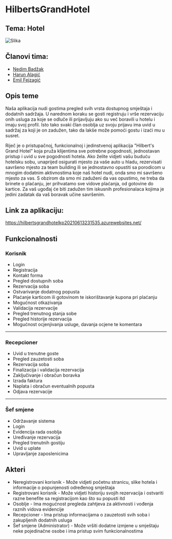 # HilbertsGrandHotel
## Tema: Hotel
![Slika](https://s4.gifyu.com/images/aMOZfRd.gif)

## Članovi tima:
- [Nedim Badžak](https://www.github.com/NedimBadzak)
- [Harun Alagić](www.github.com/harathepimp)
- [Emil Fejzagić](www.github.com/efejzagic)
## Opis teme
Naša aplikacija nudi gostima pregled svih vrsta dostupnog smještaja i dodatnih sadržaja. U narednom koraku se gosti registruju i vrše rezervaciju onih usluga za koje se odluče ili prijavljuju ako su već boravili u hotelu i imaju svoj profil. Isto tako svaki član osoblja uz svoju prijavu ima uvid u sadržaj za koji je on zadužen, tako da lakše može pomoći gostu i izaći mu u susret.

Riječ je o pristupačnoj, funkcionalnoj i jedinstvenoj aplikacija "Hilbert's Grand Hotel" koja pruža klijentima sve potrebne pogodnosti, jednostavan pristup i uvid u sve pogodnosti hotela. Ako želite vidjeti vašu buduću hotelsku sobu, unaprijed osigurati mjesto za vaše auto u hladu, rezervisati savršeno mjesto za team building ili se jednostavno opustiti sa porodicom u mnogim dodatnim aktivnostima koje naš hotel nudi, onda smo mi savršeno mjesto za vas. S obzirom da smo mi zaduženi da vas opustimo, ne treba da brinete o plaćanju, jer prihvatamo sve vidove plaćanja, od gotovine do kartice. Za vaš ugođaj će biti zadužen tim iskusnih profesionalaca kojima je jedini zadatak da vaš boravak učine savršenim.

## Link za aplikaciju:
https://hilbertsgrandhotelkp20210613231535.azurewebsites.net/
## Funkcionalnosti
### Korisnik
- Login
- Registracija
- Kontakt forma
- Pregled dostupnih soba
- Rezervacija soba
- Ostvarivanje dodatnog popusta
- Plaćanje karticom ili gotovinom te iskorištavanje kupona pri plaćanju
- Mogućnost otkazivanja
- Validacija rezervacije
- Pregled trenutnog stanja sobe
- Pregled historije rezervacija
- Mogućnost ocjenjivanja usluge, davanja ocjene te komentara
---------------------------------
### Recepcioner
- Uvid u trenutne goste
- Pregled zauzetosti soba
- Rezervacija soba
- Finalizacija i validacija rezervacija
- Zaključivanje i obračun boravka
- Izrada faktura
- Naplata i obračun eventualnih popusta
- Odjava rezervacije
----------------------------------------
### Šef smjene
- Održavanje sistema
- Login
- Evidencija rada osoblja 
- Uređivanje rezervacija 
- Pregled trenutnih gostiju 
- Uvid u uplate 
- Upravljanje zaposlenicima

## Akteri
* Neregistrovani korisnik - Može vidjeti početnu stranicu, slike hotela i informacije o popunjenosti određenog smještaja
* Registrovani korisnik - Može vidjeti historiju svojih rezervacija i ostvariti razne benefite sa registracijom kao što su popusti itd
* Osoblje - Ima mogućnost pregleda zahtjeva za aktivnosti i vođenja raznih vidova evidencije
* Recepcioner - Ima pristup informacijama o zauzetosti svih soba i zakupljenih dodatnih usluga
* Šef smjene (Administrator) -  Može vršiti dodatne izmjene u smještaju neke pojedinačne osobe i ima pristup svim funkcionalnostima
